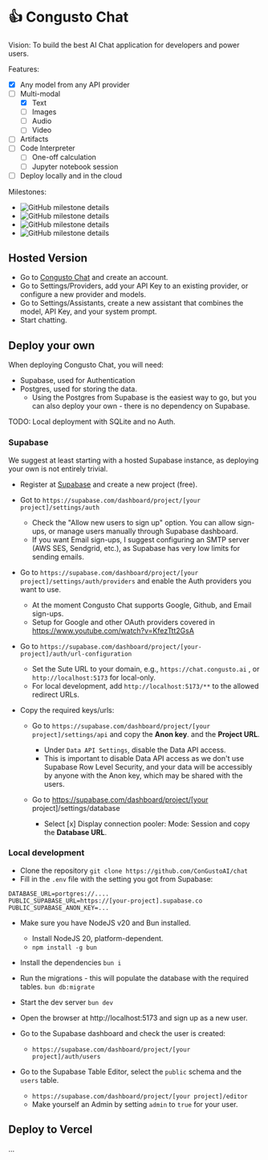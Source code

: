 

# 👍 Congusto Chat

Vision:
To build the best AI Chat application for developers and power users.

Features:
- [x] Any model from any API provider
- [ ] Multi-modal
    - [x] Text
    - [ ] Images
    - [ ] Audio
    - [ ] Video
- [ ] Artifacts
- [ ] Code Interpreter
    - [ ] One-off calculation
    - [ ] Jupyter notebook session
- [ ] Deploy locally and in the cloud

Milestones:

- ![GitHub milestone details](https://img.shields.io/github/milestones/progress/congustoai/chat/1)
- ![GitHub milestone details](https://img.shields.io/github/milestones/progress/congustoai/chat/2)
- ![GitHub milestone details](https://img.shields.io/github/milestones/progress/congustoai/chat/4)
- ![GitHub milestone details](https://img.shields.io/github/milestones/progress/congustoai/chat/3)

## Hosted Version

- Go to [Congusto Chat](https://chat.congusto.ai) and create an account.
- Go to Settings/Providers, add your API Key to an existing provider, or configure a new provider and models.
- Go to Settings/Assistants, create a new assistant that combines the model, API Key, and your system prompt.
- Start chatting.

## Deploy your own

When deploying Congusto Chat, you will need:
- Supabase, used for Authentication
- Postgres, used for storing the data.
    - Using the Postgres from Supabase is the easiest way to go, but you can also deploy your own - there is no dependency on Supabase.

TODO: Local deployment with SQLite and no Auth.

### Supabase

We suggest at least starting with a hosted Supabase instance, as deploying your own is not entirely trivial.
- Register at [Supabase](https://supabase.com) and create a new project (free).
- Got to `https://supabase.com/dashboard/project/[your project]/settings/auth`
    - Check the "Allow new users to sign up" option. You can allow sign-ups, or manage users manually through Supabase dashboard.
    - If you want Email sign-ups, I suggest configuring an SMTP server (AWS SES, Sendgrid, etc.), as Supabase has very low limits for sending emails.


- Go to `https://supabase.com/dashboard/project/[your project]/settings/auth/providers` and enable the Auth providers you want to use.
    - At the moment Congusto Chat supports Google, Github, and Email sign-ups.
    - Setup for Google and other OAuth providers covered in https://www.youtube.com/watch?v=KfezTtt2GsA

- Go to `https://supabase.com/dashboard/project/[your-project]/auth/url-configuration`
    - Set the Sute URL to your domain, e.g., `https://chat.congusto.ai` , or `http://localhost:5173` for local-only.
    - For local development, add `http://localhost:5173/**` to the allowed redirect URLs.

- Copy the required keys/urls:
    - Go to `https://supabase.com/dashboard/project/[your project]/settings/api` and copy the **Anon key**. and the **Project URL**.
        - Under `Data API Settings`, disable the Data API access.
        - This is important to disable Data API access as we don't use Supabase Row Level Security, and your data will be accessibly by anyone with the Anon key, which may be shared with the users.

    - Go to https://supabase.com/dashboard/project/[your project]/settings/database
        - Select [x] Display connection pooler: Mode: Session and copy the **Database URL**.

### Local development

- Clone the repository
`git clone https://github.com/ConGustoAI/chat`
- Fill in the `.env` file with the setting you got from Supabase:
```
DATABASE_URL=portgres://....
PUBLIC_SUPABASE_URL=https://[your-project].supabase.co
PUBLIC_SUPABASE_ANON_KEY=...
```

- Make sure you have NodeJS v20 and Bun installed.
    - Install NodeJS 20, platform-dependent.
    - `npm install -g bun`

- Install the dependencies
`bun i`

- Run the migrations - this will populate the database with the required tables.
`bun db:migrate`

- Start the dev server
`bun dev`

- Open the browser at http://localhost:5173 and sign up as a new user.

- Go to the Supabase dashboard and check the user is created:
    - `https://supabase.com/dashboard/project/[your project]/auth/users`

- Go to the Supabase Table Editor, select the `public` schema and the `users` table.
    - `https://supabase.com/dashboard/project/[your project]/editor`
    - Make yourself an Admin by setting `admin` to `true` for your user.


## Deploy to Vercel

...













